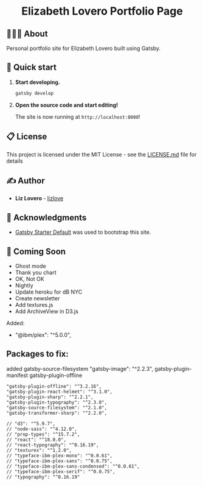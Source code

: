 <h1 align="center">
  Elizabeth Lovero Portfolio Page
</h1>

## 👩🏻‍💻 About

Personal portfolio site for Elizabeth Lovero built using Gatsby.

## 🚀 Quick start

1.  **Start developing.**

    ```sh
    gatsby develop
    ```

1.  **Open the source code and start editing!**

    The site is now running at `http://localhost:8000`!

## 📋 License

This project is licensed under the MIT License - see the [LICENSE.md](LICENSE.md) file for details

## ✍️ Author

- **Liz Lovero** - [lizlove](https://github.com/lizlove)

## 🏅 Acknowledgments

- [Gatsby Starter Default](https://www.gatsbyjs.org/starters/gatsbyjs/gatsby-starter-default/) was used to bootstrap this site.

## 🎥 Coming Soon

- Ghost mode
- Thank you chart
- OK, Not OK
- Nightly
- Update heroku for dB NYC
- Create newsletter
- Add textures.js
- Add ArchiveView in D3.js



Added:
- "@ibm/plex": "^5.0.0",

## Packages to fix:
added
gatsby-source-filesystem
 "gatsby-image": "^2.2.3",
gatsby-plugin-manifest
gatsby-plugin-offline

    "gatsby-plugin-offline": "^3.2.16",
    "gatsby-plugin-react-helmet": "^3.1.0",
    "gatsby-plugin-sharp": "^2.2.1",
    "gatsby-plugin-typography": "^2.3.0",
    "gatsby-source-filesystem": "^2.1.0",
    "gatsby-transformer-sharp": "^2.2.0",

    // "d3": "^5.9.7",
    // "node-sass": "^4.12.0",
    // "prop-types": "^15.7.2",
    // "react": "^18.0.0",
    // "react-typography": "^0.16.19",
    // "textures": "^1.2.0",
    // "typeface-ibm-plex-mono": "^0.0.61",
    // "typeface-ibm-plex-sans": "^0.0.75",
    // "typeface-ibm-plex-sans-condensed": "^0.0.61",
    // "typeface-ibm-plex-serif": "^0.0.75",
    // "typography": "^0.16.19"